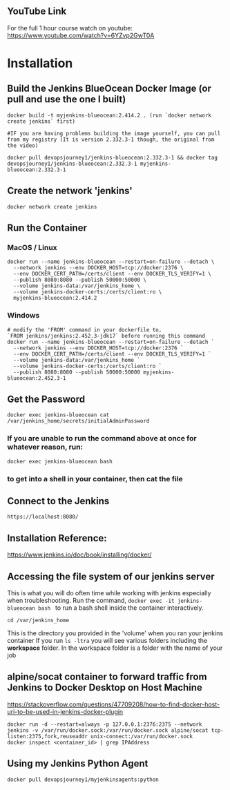 
## YouTube Link
For the full 1 hour course watch on youtube:
https://www.youtube.com/watch?v=6YZvp2GwT0A

# Installation
## Build the Jenkins BlueOcean Docker Image (or pull and use the one I built)
```
docker build -t myjenkins-blueocean:2.414.2 . (run `docker network create jenkins` first)

#IF you are having problems building the image yourself, you can pull from my registry (It is version 2.332.3-1 though, the original from the video)

docker pull devopsjourney1/jenkins-blueocean:2.332.3-1 && docker tag devopsjourney1/jenkins-blueocean:2.332.3-1 myjenkins-blueocean:2.332.3-1
```

## Create the network 'jenkins'
```
docker network create jenkins
```

## Run the Container
### MacOS / Linux
```
docker run --name jenkins-blueocean --restart=on-failure --detach \
  --network jenkins --env DOCKER_HOST=tcp://docker:2376 \
  --env DOCKER_CERT_PATH=/certs/client --env DOCKER_TLS_VERIFY=1 \
  --publish 8080:8080 --publish 50000:50000 \
  --volume jenkins-data:/var/jenkins_home \
  --volume jenkins-docker-certs:/certs/client:ro \
  myjenkins-blueocean:2.414.2
```

### Windows
```
# modify the 'FROM' command in your dockerfile to, 
`FROM jenkins/jenkins:2.452.3-jdk17` before running this command
docker run --name jenkins-blueocean --restart=on-failure --detach `
  --network jenkins --env DOCKER_HOST=tcp://docker:2376 `
  --env DOCKER_CERT_PATH=/certs/client --env DOCKER_TLS_VERIFY=1 `
  --volume jenkins-data:/var/jenkins_home `
  --volume jenkins-docker-certs:/certs/client:ro `
  --publish 8080:8080 --publish 50000:50000 myjenkins-blueocean:2.452.3-1
```


## Get the Password
```
docker exec jenkins-blueocean cat /var/jenkins_home/secrets/initialAdminPassword
```
### If you are unable to run the command above at once for whatever reason, run:
```
docker exec jenkins-blueocean bash
```
### to get into a shell in your container, then cat the file

## Connect to the Jenkins
```
https://localhost:8080/
```

## Installation Reference:
https://www.jenkins.io/doc/book/installing/docker/

## Accessing the file system of our jenkins server
This is what you will do often time while working with jenkins especially when troubleshooting. 
Run the command, ```docker exec -it jenkins-blueocean bash ``` to run a bash shell inside the container interactively.
```
cd /var/jenkins_home
```
This is the directory you provided in the 'volume' when you ran your jenkins container
If you run ``` ls -ltra ``` you will see various folders including the **workspace** folder.
In the workspace folder is a folder with the name of your job


## alpine/socat container to forward traffic from Jenkins to Docker Desktop on Host Machine

https://stackoverflow.com/questions/47709208/how-to-find-docker-host-uri-to-be-used-in-jenkins-docker-plugin
```
docker run -d --restart=always -p 127.0.0.1:2376:2375 --network jenkins -v /var/run/docker.sock:/var/run/docker.sock alpine/socat tcp-listen:2375,fork,reuseaddr unix-connect:/var/run/docker.sock
docker inspect <container_id> | grep IPAddress
```

## Using my Jenkins Python Agent
```
docker pull devopsjourney1/myjenkinsagents:python
```

